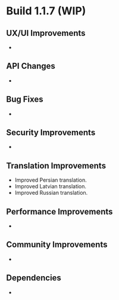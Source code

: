 # Build 1.1.7 (WIP)

## UX/UI Improvements
-

## API Changes
-

## Bug Fixes
-

## Security Improvements
-

## Translation Improvements
- Improved Persian translation.
- Improved Latvian translation.
- Improved Russian translation.

## Performance Improvements
-

## Community Improvements
-

## Dependencies
-
